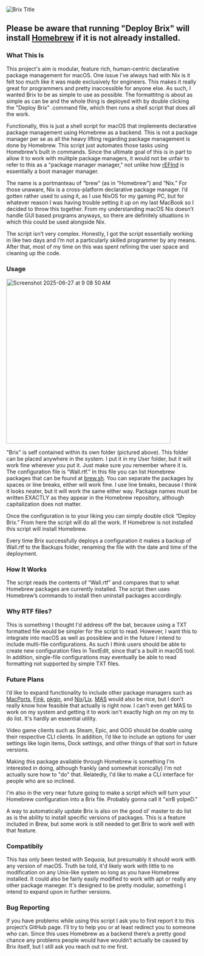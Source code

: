 
![Brix Title](https://github.com/user-attachments/assets/790335f1-eb6f-4b97-a5e4-473054262588)

## Please be aware that running "Deploy Brix" will install [Homebrew] if it is not already installed.


### What This Is

This project's aim is modular, feature rich, human-centric declarative package management for macOS. One issue I’ve always had with Nix is it felt too much like it was made exclusively for engineers. This makes it really great for programmers and pretty inaccessible for anyone else. As such, I wanted Brix to be as simple to use as possible. The formattitng is about as simple as can be and the whole thing is deployed with by double clicking the "Deploy Brix" .command file, which then runs a shell script that does all the work.

Functionally, this is just a shell script for macOS that implements declarative package management using Homebrew as a backend. This is not a package manager per se as all the heavy lifting regarding package management is done by Homebrew. This script just automates those tasks using Homebrew’s built in commands. Since the ultimate goal of this is in part to allow it to work with mulitple package managers, it would not be unfair to refer to this as a "package manager manager," not unlike how [rEFInd] is essentially a boot manager manager.

The name is a portmanteau of “brew” (as in “Homebrew”) and “Nix.” For those unaware, Nix is a cross-platform declarative package manager. I’d gotten rather used to using it, as I use NixOS for my gaming PC, but for whatever reason I was having trouble setting it up on my last MacBook so I decided to throw this together. From my understanding macOS Nix doesn’t handle GUI based programs anyways, so there are definitely situations in which this could be used alongside Nix.

The script isn’t very complex. Honestly, I got the script essentially working in like two days and I’m not a particularly skilled programmer by any means. After that, most of my time on this was spent refining the user space and cleaning up the code.


### Usage

<img width="433" alt="Screenshot 2025-06-27 at 9 08 50 AM" src="https://github.com/user-attachments/assets/1cf6426a-5748-4f5d-8f24-14fbf4bbc0d0" />

"Brix" is self contained within its own folder (pictured above). This folder can be placed anywhere in the system. I put it in my User folder, but it will work fine wherever you put it. Just make sure you remember where it is. The configuration file is “Wall.rtf.” In this file you can list Homebrew packages that can be found at [brew.sh]. You can separate the packages by spaces or line breaks, either will work fine. I use line breaks, because I think it looks neater, but it will work the same either way. Package names must be written EXACTLY as they appear in the Homebrew repository, although capitalization does not matter.

Once the configuration is to your liking you can simply double click “Deploy Brix.” From here the script will do all the work. If Homebrew is not installed this script will install Homebrew.

Every time Brix successfully deploys a configuration it makes a backup of Wall.rtf to the Backups folder, renaming the file with the date and time of the deployment.


### How It Works

The script reads the contents of “Wall.rtf” and compares that to what Homebrew packages are currently installed. The script then uses Homebrew’s commands to install then uninstall packages accordingly.


### Why RTF files?

This is something I thought I'd address off the bat, because using a TXT formatted file would be simpler for the script to read. However, I want this to integrate into macOS as well as possiblew and in the future I intend to include multi-file configurations. As such I think users should be able to create new configuration files in TextEdit, since that's a built in macOS tool. In addition, single-file configurations may eventually be able to read formatting not supported by simple TXT files.


### Future Plans

I’d like to expand functionality to include other package managers such as [MacPorts], [Fink], [pkgin], and [Nix]/[Lix]. [MAS] would also be nice, but I don’t really know how feasible that actually is right now. I can't even get MAS to work on my system and getting it to work isn't exactly high on my on my to do list. It's hardly an essential utility.

Video game clients such as Steam, Epic, and GOG should be doable using their respective CLI clients. In addition, I’d like to include an options for user settings like login items, Dock settings, and other things of that sort in future versions.

Making this package available through Homebrew is something I'm interested in doing, although frankly (and somewhat ironically) I'm not actually sure how to "do" that. Relatedly, I'd like to make a CLI interface for people who are so inclined.

I'm also in the very near future going to make a script which will turn your Homebrew configuration into a Brix file. Probably gonna call it "xirB yolpeD."

A way to automatically update Brix is also on the good ol' master to do list as is the ability to install specific versions of packages. This is a feature included in Brew, but some work is still needed to get Brix to work well with that feature.


### Compatibily

This has only been tested with Sequoia, but presumably it should work with any version of macOS. Truth be told, it'd likely work with little to no modification on any Unix-like system so long as you have Homebrew installed. It could also be fairly easily modified to work with apt or really any other package maneger. It's designed to be pretty modular, something I intend to expand upon in further versions.


### Bug Reporting

If you have problems while using this script I ask you to first report it to this project’s GitHub page. I’ll try to help you or at least redirect you to someone who can. Since this uses Homebrew as a backend there’s a pretty good chance any problems people would have wouldn’t actually be caused by Brix itself, but I still ask you reach out to me first.

[MacPorts]: https://www.macports.org
[Lix]: https://lix.systems
[Nix]: https://nixos.org
[MAS]: https://github.com/mas-cli/mas
[brew.sh]: https://brew.sh
[Homebrew]: https://brew.sh
[rEFInd]: https://github.com/JackieXie168/rEFInd
[Fink]: https://www.finkproject.org
[pkgin]: https://pkgin.net
